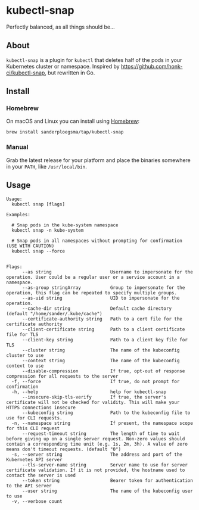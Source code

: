 # kubectl-snap

Perfectly balanced, as all things should be...

## About

`kubectl-snap` is a plugin for `kubectl` that deletes half of the pods in your Kubernetes cluster or namespace. 
Inspired by https://github.com/honk-ci/kubectl-snap, but rewritten in Go.

## Install

### Homebrew

On macOS and Linux you can install using [Homebrew](https://brew.sh):

    brew install sanderploegsma/tap/kubectl-snap

### Manual

Grab the latest release for your platform and place the binaries somewhere in your `PATH`, like `/usr/local/bin`.

## Usage

```
Usage:
  kubectl snap [flags]

Examples:

  # Snap pods in the kube-system namespace
  kubectl snap -n kube-system

  # Snap pods in all namespaces without prompting for confirmation (USE WITH CAUTION)
  kubectl snap --force


Flags:
      --as string                      Username to impersonate for the operation. User could be a regular user or a service account in a namespace.
      --as-group stringArray           Group to impersonate for the operation, this flag can be repeated to specify multiple groups.
      --as-uid string                  UID to impersonate for the operation.
      --cache-dir string               Default cache directory (default "/home/sander/.kube/cache")
      --certificate-authority string   Path to a cert file for the certificate authority
      --client-certificate string      Path to a client certificate file for TLS
      --client-key string              Path to a client key file for TLS
      --cluster string                 The name of the kubeconfig cluster to use
      --context string                 The name of the kubeconfig context to use
      --disable-compression            If true, opt-out of response compression for all requests to the server
  -f, --force                          If true, do not prompt for confirmation
  -h, --help                           help for kubectl-snap
      --insecure-skip-tls-verify       If true, the server's certificate will not be checked for validity. This will make your HTTPS connections insecure
      --kubeconfig string              Path to the kubeconfig file to use for CLI requests.
  -n, --namespace string               If present, the namespace scope for this CLI request
      --request-timeout string         The length of time to wait before giving up on a single server request. Non-zero values should contain a corresponding time unit (e.g. 1s, 2m, 3h). A value of zero means don't timeout requests. (default "0")
  -s, --server string                  The address and port of the Kubernetes API server
      --tls-server-name string         Server name to use for server certificate validation. If it is not provided, the hostname used to contact the server is used
      --token string                   Bearer token for authentication to the API server
      --user string                    The name of the kubeconfig user to use
  -v, --verbose count
```